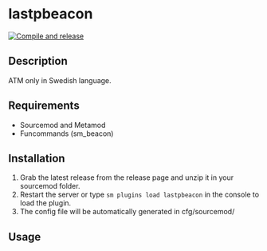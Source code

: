 # lastpbeacon


[![Compile and release](https://github.com/Leakoni/lastpbeacon/actions/workflows/main.yml/badge.svg?branch=main)](https://github.com/Leakoni/lastpbeacon/actions/workflows/main.yml)

## Description ##
ATM only in Swedish language.

## Requirements ##
- Sourcemod and Metamod
- Funcommands (sm_beacon)


## Installation ##
1. Grab the latest release from the release page and unzip it in your sourcemod folder.
2. Restart the server or type `sm plugins load lastpbeacon` in the console to load the plugin.
3. The config file will be automatically generated in cfg/sourcemod/

## Usage ##
